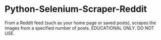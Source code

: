 # Python-Selenium-Scraper-Reddit
From a Reddit feed (such as your home page or saved posts), scrapes the images from a specified number of posts. EDUCATIONAL ONLY. DO NOT USE.
